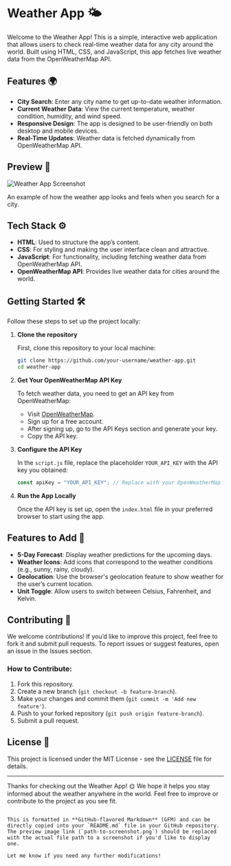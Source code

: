 # Weather App 🌤️

Welcome to the Weather App! This is a simple, interactive web application that allows users to check real-time weather data for any city around the world. Built using HTML, CSS, and JavaScript, this app fetches live weather data from the OpenWeatherMap API.

## Features 🌍

- **City Search**: Enter any city name to get up-to-date weather information.
- **Current Weather Data**: View the current temperature, weather condition, humidity, and wind speed.
- **Responsive Design**: The app is designed to be user-friendly on both desktop and mobile devices.
- **Real-Time Updates**: Weather data is fetched dynamically from OpenWeatherMap API.

## Preview 📸

![Weather App Screenshot](path-to-screenshot.png)

An example of how the weather app looks and feels when you search for a city.

## Tech Stack ⚙️

- **HTML**: Used to structure the app’s content.
- **CSS**: For styling and making the user interface clean and attractive.
- **JavaScript**: For functionality, including fetching weather data from OpenWeatherMap API.
- **OpenWeatherMap API**: Provides live weather data for cities around the world.

## Getting Started 🛠️

Follow these steps to set up the project locally:

1. **Clone the repository**

   First, clone this repository to your local machine:

   ```bash
   git clone https://github.com/your-username/weather-app.git
   cd weather-app
   ```

2. **Get Your OpenWeatherMap API Key**

   To fetch weather data, you need to get an API key from OpenWeatherMap:

   - Visit [OpenWeatherMap](https://openweathermap.org/).
   - Sign up for a free account.
   - After signing up, go to the API Keys section and generate your key.
   - Copy the API key.

3. **Configure the API Key**

   In the `script.js` file, replace the placeholder `YOUR_API_KEY` with the API key you obtained:

   ```javascript
   const apiKey = "YOUR_API_KEY"; // Replace with your OpenWeatherMap API key
   ```

4. **Run the App Locally**

   Once the API key is set up, open the `index.html` file in your preferred browser to start using the app.

## Features to Add 🔧

- **5-Day Forecast**: Display weather predictions for the upcoming days.
- **Weather Icons**: Add icons that correspond to the weather conditions (e.g., sunny, rainy, cloudy).
- **Geolocation**: Use the browser's geolocation feature to show weather for the user’s current location.
- **Unit Toggle**: Allow users to switch between Celsius, Fahrenheit, and Kelvin.

## Contributing 🤝

We welcome contributions! If you’d like to improve this project, feel free to fork it and submit pull requests. To report issues or suggest features, open an issue in the Issues section.

### How to Contribute:

1. Fork this repository.
2. Create a new branch (`git checkout -b feature-branch`).
3. Make your changes and commit them (`git commit -m 'Add new feature'`).
4. Push to your forked repository (`git push origin feature-branch`).
5. Submit a pull request.

## License 📄

This project is licensed under the MIT License - see the [LICENSE](LICENSE) file for details.

---

Thanks for checking out the Weather App! 🌞 We hope it helps you stay informed about the weather anywhere in the world. Feel free to improve or contribute to the project as you see fit.
```

This is formatted in **GitHub-flavored Markdown** (GFM) and can be directly copied into your `README.md` file in your GitHub repository. The preview image link (`path-to-screenshot.png`) should be replaced with the actual file path to a screenshot if you'd like to display one.

Let me know if you need any further modifications!
